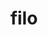 ---
category: 4-letters
denotation: null
name: filo
reference_link: https://www.etymonline.com/word/filo
root_language: null
root_name: null
title: filo
type: free
word_sums:
- respelling: filo
  sum: 'Filo + '
---